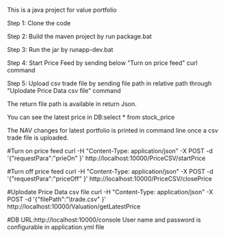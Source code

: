 This is a java project for value portfolio



Step 1: Clone the code

Step 2: Build the maven project by  run package.bat

Step 3: Run the jar by runapp-dev.bat

Step 4: Start Price Feed by sending below "Turn on price feed" curl command

Step 5: Upload csv trade file by sending file path in relative path through "Uplodate Price Data csv file" command

The return file path is available in return Json.

You can see the latest price in DB:select * from stock_price

The NAV changes for latest portfolio is printed in command line once a csv trade file is uploaded.



#Turn on price feed
curl -H "Content-Type: application/json" -X POST -d '{"requestPara":"prieOn" }'  http://localhost:10000/PriceCSV/startPrice

#Turn off price feed
curl -H "Content-Type: application/json" -X POST -d '{"requestPara":"priceOff" }'  http://localhost:10000/PriceCSV/closePrice

#Uplodate Price Data csv file
curl  -H "Content-Type: application/json" -X POST -d '{"filePath":"\\trade.csv" }' http://localhost:10000/Valuation/getLatestPrice

#DB 
URL:http://localhost:10000/console
User name and password is configurable in application.yml file


